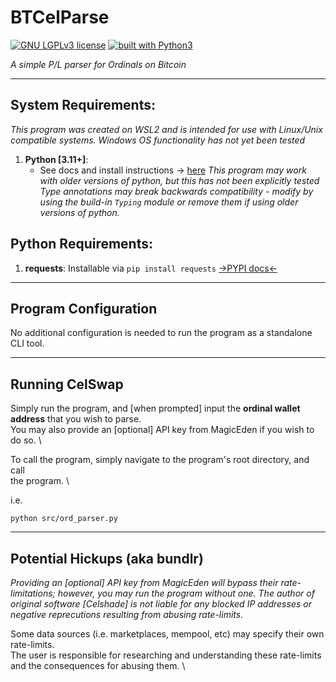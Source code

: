 # BTCelParse
[![GNU LGPLv3 license](https://img.shields.io/badge/license-LGPLv3-blue.svg)](https://github.com/Celshade/CelSwap/blob/master/LICENSE.LESSER)
[![built with Python3](https://img.shields.io/badge/built%20with-Python3-green.svg)](https://www.python.org/)

_A simple P/L parser for Ordinals on Bitcoin_


<gif>

***

## System Requirements:
_This program was created on WSL2 and is intended for use with Linux/Unix compatible systems._
_Windows OS functionality has not yet been tested_

1. **Python [3.11+]**:
    * See docs and install instructions -> [here](https://www.python.org/)
    _This program may work with older versions of python, but this has not been explicitly tested_
    _Type annotations may break backwards compatibility - modify by using the build-in `Typing` module or remove them if using older versions of python._

## Python Requirements:
1. **requests**: Installable via `pip install requests` [->PYPI docs<-](https://pypi.org/project/requests/)

***

## Program Configuration
No additional configuration is needed to run the program as a standalone CLI tool.
***

## Running CelSwap
Simply run the program, and [when prompted] input the **ordinal wallet address** that you wish to parse. \
You may also provide an [optional] API key from MagicEden if you wish to do so. \

To call the program, simply navigate to the program's root directory, and call \
the program. \

i.e.

`python src/ord_parser.py`
***

## Potential Hickups (aka bundlr)
_Providing an [optional] API key from MagicEden will bypass their rate-limitations; however, you may run the program without one._
_The author of original software [Celshade] is not liable for any blocked IP addresses or negative reprecutions resulting from abusing rate-limits._

Some data sources (i.e. marketplaces, mempool, etc) may specify their own rate-limits. \
The user is responsible for researching and understanding these rate-limits and the consequences for abusing them. \
